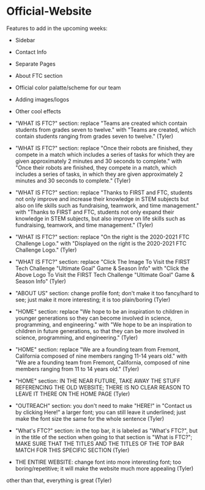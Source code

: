 # Official-Website
Features to add in the upcoming weeks:
- Sidebar
- Contact Info
- Separate Pages
- About FTC section
- Official color palatte/scheme for our team
- Adding images/logos
- Other cool effects

- "WHAT IS FTC?" section: replace "Teams are created which contain students from grades seven to twelve." with "Teams are created, which contain students ranging from grades seven to twelve." (Tyler)
- "WHAT IS FTC?" section: replace "Once their robots are finished, they compete in a match which includes a series of tasks for which they are given approximately 2 minutes and 30 seconds to complete." with "Once their robots are finished, they compete in a match, which includes a series of tasks, in which they are given approximately 2 minutes and 30 seconds to complete." (Tyler)
- "WHAT IS FTC?" section: replace "Thanks to FIRST and FTC, students not only improve and increase their knowledge in STEM subjects but also on life skills such as fundraising, teamwork, and time management." with "Thanks to FIRST and FTC, students not only expand their knowledge in STEM subjects, but also improve on life skills such as fundraising, teamwork, and time management." (Tyler)
- "WHAT IS FTC?" section: replace "On the right is the 2020-2021 FTC Challenge Logo." with "Displayed on the right is the 2020-2021 FTC Challenge Logo." (Tyler)
- "WHAT IS FTC?" section: replace "Click The Image To Visit the FIRST Tech Challenge "Ultimate Goal" Game & Season Info" with "Click the Above Logo To Visit the FIRST Tech Challenge "Ultimate Goal" Game & Season Info" (Tyler)
- "ABOUT US" section: change profile font; don't make it too fancy/hard to see; just make it more interesting; it is too plain/boring (Tyler)
- "HOME" section: replace "We hope to be an inspiration to children in younger generations so they can become involved in science, programming, and engineering." with "We hope to be an inspiration to children in future generations, so that they can be more involved in science, programming, and engineering." (Tyler)
- "HOME" section: replace "We are a founding team from Fremont, California composed of nine members ranging 11-14 years old." with "We are a founding team from Fremont, California, composed of nine members ranging from 11 to 14 years old." (Tyler)
- "HOME" section: IN THE NEAR FUTURE, TAKE AWAY THE STUFF REFERENCING THE OLD WEBSITE; THERE IS NO CLEAR REASON TO LEAVE IT THERE ON THE HOME PAGE (Tyler)
- "OUTREACH" section: you don't need to make "HERE!" in "Contact us by clicking Here!" a larger font; you can still leave it underlined; just make the font size the same for the whole sentence (Tyler)
- "What's FTC?" section: in the top bar, it is labeled as "What's FTC?", but in the title of the section when going to that section is "What is FTC?"; MAKE SURE THAT THE TITLES AND THE TITLES OF THE TOP BAR MATCH FOR THIS SPECIFIC SECTION (Tyler)

- THE ENTIRE WEBSITE: change font into more interesting font; too boring/repetitive; it will make the website much more appealing (Tyler)

other than that, everything is great (Tyler) 
